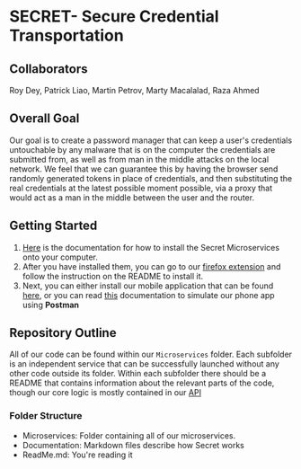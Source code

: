 # SECRET- Secure Credential Transportation

## Collaborators
Roy Dey, Patrick Liao, Martin Petrov, Marty Macalalad, Raza Ahmed

## Overall Goal
Our goal is to create a password manager that can keep a user's credentials untouchable by any malware that is on the computer the credentials are submitted from, as well as from man in the middle attacks on the local network. We feel that we can guarantee this by having the browser send randomly generated tokens in place of credentials, and then substituting the real credentials at the latest possible moment possible, via a proxy that would act as a man in the middle between the user and the router. 

## Getting Started
1. [Here](https://github.com/secret-passwordmanager/Legacy/tree/master/microservices) is the documentation for how to install the Secret Microservices onto your computer.
2. After you have installed them, you can go to our [firefox extension](https://github.com/secret-passwordmanager/Extension) and follow the instruction on the README to install it.
3. Next, you can either install our mobile application that can be found [here](https://github.com/secret-passwordmanager/Picasso), or you can read [this](https://github.com/secret-passwordmanager/Legacy/tree/master/Documentation/Postman-Demo.md) documentation to simulate our phone app using **Postman**

## Repository Outline 
All of our code can be found within our `Microservices` folder. Each subfolder is an independent service that can be successfully launched without any other code outside its folder. Within each subfolder there should be a README that contains information about the relevant parts of the code, though our core logic is mostly contained in our [API](https://github.com/ECS153/final-project-group-0-/blob/master/microservices/dotnetapi/README.md)

### Folder Structure
  - Microservices: Folder containing all of our microservices.
  - Documentation: Markdown files describe how Secret works
  - ReadMe.md: You're reading it
